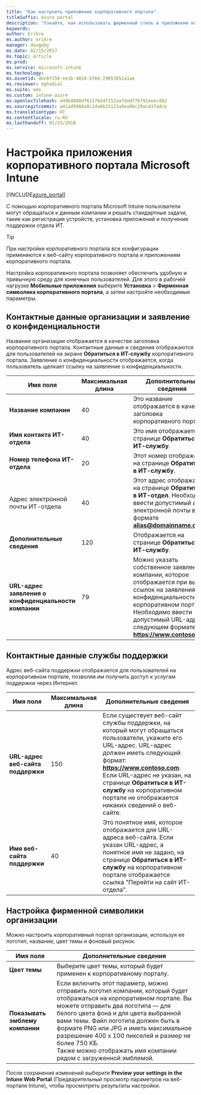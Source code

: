 ```yaml
---
title: "Как настроить приложение корпоративного портала"
titleSuffix: Azure portal
description: "Узнайте, как использовать фирменный стиль в приложении корпоративного портала Intune. \""
keywords: 
author: Erikre
ms.author: erikre
manager: dougeby
ms.date: 02/15/2017
ms.topic: article
ms.prod: 
ms.service: microsoft-intune
ms.technology: 
ms.assetid: dec6f258-ee1b-4824-bf66-29053051a1ae
ms.reviewer: mghadial
ms.suite: ems
ms.custom: intune-azure
ms.openlocfilehash: e40b4000df61176d4f252aa7ded776f91eeecd82
ms.sourcegitcommit: a41ad9988a8c14e6b15123a9ea9bc29ac437a4ce
ms.translationtype: HT
ms.contentlocale: ru-RU
ms.lasthandoff: 01/25/2018
---
```

# <a name="how-to-configure-the-microsoft-intune-company-portal-app"></a>Настройка приложения корпоративного портала Microsoft Intune

[!INCLUDE[azure_portal](./includes/azure_portal.md)]

С помощью корпоративного портала Microsoft Intune пользователи могут обращаться к данным компании и решать стандартные задачи, такие как регистрация устройств, установка приложений и получение поддержки отдела ИТ.        

> [!Tip]        
> При настройке корпоративного портала все конфигурации применяются к веб-сайту корпоративного портала и приложениям корпоративного портала.       

Настройка корпоративного портала позволяет обеспечить удобную и привычную среду для конечных пользователей. Для этого в рабочей нагрузке **Мобильные приложения** выберите **Установка** > **Фирменная символика корпоративного портала**, а затем настройте необходимые параметры.      

## <a name="company-contact-information-and-privacy-statement"></a>Контактные данные организации и заявление о конфиденциальности        
Название организации отображается в качестве заголовка корпоративного портала. Контактные данные и сведения отображаются для пользователей на экране **Обратиться в ИТ-службу** корпоративного портала. Заявление о конфиденциальности отображается, когда пользователь щелкает ссылку на заявление о конфиденциальности.        


|Имя поля|Максимальная длина|Дополнительные сведения|        
|-|-|-|     
|**Название компании**|40|Это название отображается в качестве заголовка корпоративного портала.|        
|**Имя контакта ИТ-отдела**|40|Это имя отображается на странице **Обратиться в ИТ-службу**.|      
|**Номер телефона ИТ-отдела**|20|Этот номер отображается на странице **Обратиться в ИТ-службу**.|        
|Адрес электронной почты ИТ-отдела|40|Этот адрес отображается на странице **Обратиться в ИТ-отдел**. Необходимо ввести допустимый адрес электронной почты в формате **alias@domainname.com**.|     
|**Дополнительные сведения**|120|Отображается на странице **Обратиться в ИТ-службу**.|      
|**URL-адрес заявления о конфиденциальности компании**|79|Можно указать собственное заявление компании, которое отображается при выборе ссылок на заявления о конфиденциальности на корпоративном портале. Необходимо ввести допустимый URL-адрес в следующем формате: **https://www.contoso.com**.|        

## <a name="support-contacts"></a>Контактные данные службы поддержки     
Адрес веб-сайта поддержки отображается для пользователей на корпоративном портале, позволяя им получить доступ к услугам поддержки через Интернет.        



|Имя поля|Максимальная длина|Дополнительные сведения|        
|-|-|-|     
|**URL-адрес веб-сайта поддержки**|150|Если существует веб-сайт службы поддержки, на который могут обращаться пользователи, укажите его URL-адрес. URL-адрес должен иметь следующий формат: **https://www.contoso.com**. Если URL-адрес не указан, на странице **Обратиться в ИТ-службу** на корпоративном портале не отображается никаких сведений о веб-сайте.|        
|**Имя веб-сайта поддержки**|40|Это понятное имя, которое отображается для URL-адреса веб-сайта. Если указан URL-адрес, а понятное имя не задано, на странице **Обратиться в ИТ-службу** на корпоративном портале отображается ссылка "Перейти на сайт ИТ-отдела".       

## <a name="company-branding-customization"></a>Настройка фирменной символики организации       
Можно настроить корпоративный портал организации, используя ее логотип, название, цвет темы и фоновый рисунок.     



|Имя поля|Дополнительные сведения|       
|-|-|       
|**Цвет темы**|Выберите цвет темы, который будет применен к корпоративному порталу.|      
|**Показывать эмблему компании**|Если включить этот параметр, можно отправить логотип компании, который будет отображаться на корпоративном портале. Вы можете отправить два логотипа — для белого цвета фона и для цвета выбранной вами темы. Файл логотипа должен быть в формате PNG или JPG и иметь максимальное разрешение 400 x 100 пикселей и размер не более 750 КБ.<br>Также можно отображать имя компании рядом с загруженной эмблемой.|      

После сохранения изменений выберите **Preview your settings in the Intune Web Portal** (Предварительный просмотр параметров на веб-портале Intune), чтобы просмотреть результаты настройки.
